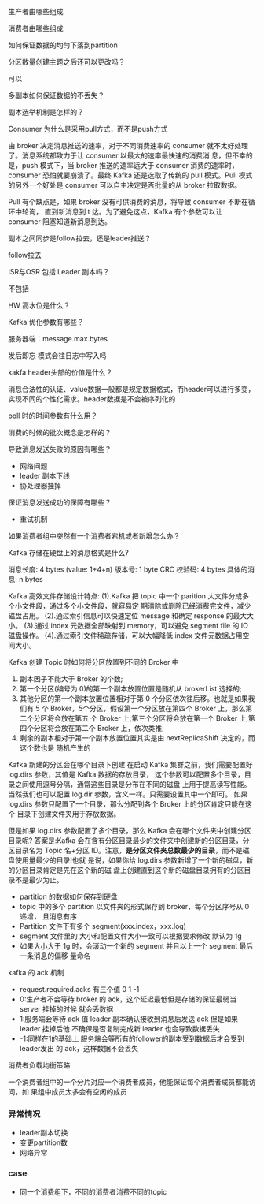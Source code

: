 生产者由哪些组成

消费者由哪些组成

如何保证数据的均匀下落到partition

分区数量创建主题之后还可以更改吗？

可以

多副本如何保证数据的不丢失？

副本选举机制是怎样的？

Consumer 为什么是采用pull方式，而不是push方式

由 broker 决定消息推送的速率，对于不同消费速率的 consumer 就不太好处理了。消息系统都致力于让 consumer 以最大的速率最快速的消费消 息，但不幸的是，push 模式下，当 broker 推送的速率远大于 consumer 消费的速率时， consumer 恐怕就要崩溃了。最终 Kafka 还是选取了传统的 pull 模式。Pull 模式的另外一个好处是 consumer 可以自主决定是否批量的从 broker 拉取数据。

Pull 有个缺点是，如果 broker 没有可供消费的消息，将导致 consumer 不断在循环中轮询， 直到新消息到 t 达。为了避免这点，Kafka 有个参数可以让 consumer 阻塞知道新消息到达。

副本之间同步是follow拉去，还是leader推送？

follow拉去

ISR与OSR 包括 Leader 副本吗？

不包括

HW 高水位是什么？

Kafka 优化参数有哪些？

服务器端：message.max.bytes

发后即忘 模式会往日志中写入吗

kakfa header头部的价值是什么？

消息合法性的认证、value数据一般都是规定数据格式，而header可以进行多变，实现不同的个性化需求。header数据是不会被序列化的

poll 时的时间参数有什么用？

消费的时候的批次概念是怎样的？

导致消息发送失败的原因有哪些？

- 网络问题
- leader 副本下线
- 协处理器挂掉

保证消息发送成功的保障有哪些？

- 重试机制

如果消费者组中突然有一个消费者宕机或者新增怎么办？

Kafka 存储在硬盘上的消息格式是什么?

消息长度: 4 bytes (value: 1+4+n)
版本号: 1 byte
CRC 校验码: 4 bytes
具体的消息: n bytes

Kafka 高效文件存储设计特点:
 (1).Kafka 把 topic 中一个 parition 大文件分成多个小文件段，通过多个小文件段，就容易定 期清除或删除已经消费完文件，减少磁盘占用。
 (2).通过索引信息可以快速定位 message 和确定 response 的最大大小。
 (3).通过 index 元数据全部映射到 memory，可以避免 segment file 的 IO 磁盘操作。 (4).通过索引文件稀疏存储，可以大幅降低 index 文件元数据占用空间大小。

Kafka 创建 Topic 时如何将分区放置到不同的 Broker 中
1. 副本因子不能大于 Broker 的个数;
2. 第一个分区(编号为 0)的第一个副本放置位置是随机从 brokerList 选择的; 
3. 其他分区的第一个副本放置位置相对于第 0 个分区依次往后移。也就是如果我们有 5 个 Broker，5个分区，假设第一个分区放在第四个 Broker 上，那么第二个分区将会放在第五 个 Broker 上;第三个分区将会放在第一个 Broker 上;第四个分区将会放在第二个 Broker 上，依次类推;
4. 剩余的副本相对于第一个副本放置位置其实是由 nextReplicaShift 决定的，而这个数也是 随机产生的

Kafka 新建的分区会在哪个目录下创建
 在启动 Kafka 集群之前，我们需要配置好 log.dirs 参数，其值是 Kafka 数据的存放目录， 这个参数可以配置多个目录，目录之间使用逗号分隔，通常这些目录是分布在不同的磁盘 上用于提高读写性能。
 当然我们也可以配置 log.dir 参数，含义一样。只需要设置其中一个即可。
 如果 log.dirs 参数只配置了一个目录，那么分配到各个 Broker 上的分区肯定只能在这个 目录下创建文件夹用于存放数据。

但是如果 log.dirs 参数配置了多个目录，那么 Kafka 会在哪个文件夹中创建分区目录呢? 答案是:Kafka 会在含有分区目录最少的文件夹中创建新的分区目录，分区目录名为 Topic 名+分区 ID。注意，**是分区文件夹总数最少的目录**，而不是磁盘使用量最少的目录!也就 是说，如果你给 log.dirs 参数新增了一个新的磁盘，新的分区目录肯定是先在这个新的磁 盘上创建直到这个新的磁盘目录拥有的分区目录不是最少为止。

- partition 的数据如何保存到硬盘
- topic 中的多个 partition 以文件夹的形式保存到 broker，每个分区序号从 0 递增， 且消息有序
- Partition 文件下有多个 segment(xxx.index，xxx.log)
- segment 文件里的 大小和配置文件大小一致可以根据要求修改 默认为 1g
- 如果大小大于 1g 时，会滚动一个新的 segment 并且以上一个 segment 最后一条消息的偏移 量命名

kafka 的 ack 机制 

- request.required.acks 有三个值 0 1 -1
- 0:生产者不会等待 broker 的 ack，这个延迟最低但是存储的保证最弱当 server 挂掉的时候 就会丢数据
- 1:服务端会等待 ack 值 leader 副本确认接收到消息后发送 ack 但是如果 leader 挂掉后他 不确保是否复制完成新 leader 也会导致数据丢失
- -1:同样在1的基础上 服务端会等所有的follower的副本受到数据后才会受到leader发出 的 ack，这样数据不会丢失

消费者负载均衡策略 

一个消费者组中的一个分片对应一个消费者成员，他能保证每个消费者成员都能访问，如 果组中成员太多会有空闲的成员

### 异常情况

- leader副本切换
- 变更partition数
- 网络异常

### case

- 同一个消费组下，不同的消费者消费不同的topic